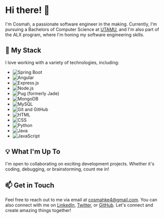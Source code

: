 # Hi there! 👋

I'm Cosmah, a passionate software engineer in the making. Currently, I'm pursuing a Bachelors of Computer Science at [UTAMU](https://www.utamu.ac.ug/), and I'm also part of the ALX program, where I'm honing my software engineering skills.

## 🚀 My Stack

I love working with a variety of technologies, including:

- ![Spring Boot](link-to-spring-boot-image)
- ![Angular](link-to-angular-image)
- ![Express.js](link-to-express-image)
- ![Node.js](link-to-nodejs-image)
- ![Pug (formerly Jade)](link-to-pug-image)
- ![MongoDB](link-to-mongodb-image)
- ![MySQL](link-to-mysql-image)
- ![Git and GitHub](link-to-git-github-image)
- ![HTML](link-to-html-image)
- ![CSS](link-to-css-image)
- ![Python](link-to-python-image)
- ![Java](link-to-java-image)
- ![JavaScript](link-to-javascript-image)

## 💡 What I'm Up To

I'm open to collaborating on exciting development projects. Whether it's coding, debugging, or brainstorming, count me in!

## 📫 Get in Touch

Feel free to reach out to me via email at cosmahke4@gmail.com. You can also connect with me on [LinkedIn](https://www.linkedin.com/in/yourprofile), [Twitter](https://twitter.com/yourhandle), or [GitHub](https://github.com/yourusername). Let's connect and create amazing things together!

<!---
cosmah/cosmah is a ✨ special ✨ repository because its `README.md` (this file) appears on your GitHub profile.
You can click the "Preview" link to see how I've customized my GitHub profile.
--->
